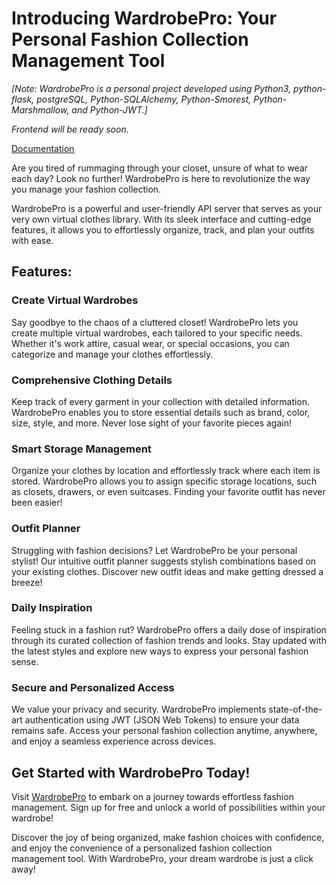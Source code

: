 # Introducing WardrobePro: Your Personal Fashion Collection Management Tool

*[Note: WardrobePro is a personal project developed using Python3, python-flask, postgreSQL, Python-SQLAlchemy, Python-Smorest, Python-Marshmallow, and Python-JWT.]*

*Frontend will be ready soon.*

[Documentation](https://wowardrobe-swagger-documentation.onrender.com/docs/)


Are you tired of rummaging through your closet, unsure of what to wear each day? Look no further! WardrobePro is here to revolutionize the way you manage your fashion collection.

WardrobePro is a powerful and user-friendly API server that serves as your very own virtual clothes library. With its sleek interface and cutting-edge features, it allows you to effortlessly organize, track, and plan your outfits with ease.

## **Features:**

### **Create Virtual Wardrobes**
Say goodbye to the chaos of a cluttered closet! WardrobePro lets you create multiple virtual wardrobes, each tailored to your specific needs. Whether it's work attire, casual wear, or special occasions, you can categorize and manage your clothes effortlessly.

### **Comprehensive Clothing Details**
Keep track of every garment in your collection with detailed information. WardrobePro enables you to store essential details such as brand, color, size, style, and more. Never lose sight of your favorite pieces again!

### **Smart Storage Management**
Organize your clothes by location and effortlessly track where each item is stored. WardrobePro allows you to assign specific storage locations, such as closets, drawers, or even suitcases. Finding your favorite outfit has never been easier!

### **Outfit Planner**
Struggling with fashion decisions? Let WardrobePro be your personal stylist! Our intuitive outfit planner suggests stylish combinations based on your existing clothes. Discover new outfit ideas and make getting dressed a breeze!

### **Daily Inspiration**
Feeling stuck in a fashion rut? WardrobePro offers a daily dose of inspiration through its curated collection of fashion trends and looks. Stay updated with the latest styles and explore new ways to express your personal fashion sense.

### **Secure and Personalized Access**
We value your privacy and security. WardrobePro implements state-of-the-art authentication using JWT (JSON Web Tokens) to ensure your data remains safe. Access your personal fashion collection anytime, anywhere, and enjoy a seamless experience across devices.

## **Get Started with WardrobePro Today!**
Visit [WardrobePro](https://wowardrobe-pro.onrender.com) to embark on a journey towards effortless fashion management. Sign up for free and unlock a world of possibilities within your wardrobe!

Discover the joy of being organized, make fashion choices with confidence, and enjoy the convenience of a personalized fashion collection management tool. With WardrobePro, your dream wardrobe is just a click away!
